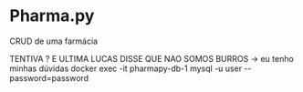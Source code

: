 # Pharma.py
CRUD de uma farmácia

TENTIVA ? E ULTIMA
LUCAS DISSE QUE NAO SOMOS BURROS
-> eu tenho minhas dúvidas
docker exec -it pharmapy-db-1 mysql -u user --password=password